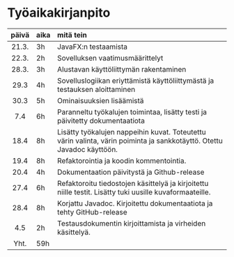 # Työaikakirjanpito

| päivä | aika | mitä tein   |
| :----:|:-----| :-----|
|21.3.|3h | JavaFX:n testaamista |
|22.3.|2h | Sovelluksen vaatimusmäärittelyt |
|28.3.|3h | Alustavan käyttöliittymän rakentaminen |
|29.3 |4h | Sovelluslogiikan eriyttämistä käyttöliittymästä ja testauksen aloittaminen |
|30.3 |5h | Ominaisuuksien lisäämistä |
|7.4  |6h | Paranneltu työkalujen toimintaa, lisätty testi ja päivitetty dokumentaatiota
|18.4 |8h | Lisätty työkalujen nappeihin kuvat. Toteutettu värin valinta, värin poiminta ja sankkotäyttö. Otettu Javadoc käyttöön.
|19.4 |8h | Refaktorointia ja koodin kommentointia.
|20.4 |4h | Dokumentaation päivitystä ja Github-release
|27.4 |6h | Refaktoroitu tiedostojen käsittelyä ja kirjoitettu niille testit. Lisätty tuki uusille kuvaformaateille.
|28.4 |8h | Korjattu Javadoc. Kirjoitettu dokumentaatiota ja  tehty GitHub-release
|4.5 | 2h | Testausdokumentin kirjoittamista ja virheiden käsittelyä.
| Yht. | 59h | |